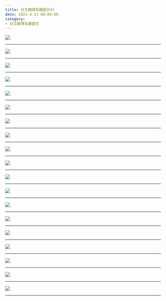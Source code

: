 ```yaml
---
title: 日文翻譯有趣圖文#5
date: 2022-4-23 00:00:00
category:
- 日文翻譯有趣圖文
---
```



![](/images/funny4/1.jpg)
<!-- more -->
---

![](/images/funny4/2.jpg)

---
![](/images/funny4/3.jpg)

---
![](/images/funny4/4.jpg)

---
![](/images/funny4/5.jpg)

---
![](/images/funny4/6.jpg)

---
![](/images/funny4/7.jpg)

---
![](/images/funny4/8.jpg)

---
![](/images/funny4/9.jpg)

---
![](/images/funny4/10.jpg)

---
![](/images/funny4/11.jpg)

---
![](/images/funny4/12.jpg)

---
![](/images/funny4/13.jpg)

---
![](/images/funny4/14.jpg)

---
![](/images/funny4/15.jpg)

---
![](/images/funny4/16.jpg)

---
![](/images/funny4/17.jpg)

---
![](/images/funny4/18.jpg)

---
![](/images/funny4/19.jpg)

---